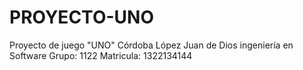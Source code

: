 # PROYECTO-UNO
Proyecto de juego "UNO"
Córdoba López Juan de Dios
ingeniería en Software
Grupo: 1122
Matricula: 1322134144
